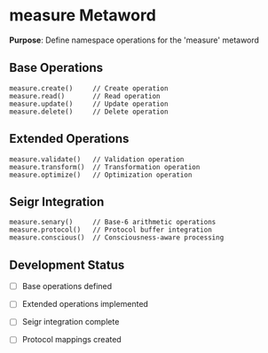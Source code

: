 # measure Metaword

**Purpose**: Define namespace operations for the 'measure' metaword

## Base Operations

```hyphos
measure.create()     // Create operation
measure.read()       // Read operation  
measure.update()     // Update operation
measure.delete()     // Delete operation
```

## Extended Operations

```hyphos
measure.validate()   // Validation operation
measure.transform()  // Transformation operation
measure.optimize()   // Optimization operation
```

## Seigr Integration

```hyphos
measure.senary()     // Base-6 arithmetic operations
measure.protocol()   // Protocol buffer integration
measure.conscious()  // Consciousness-aware processing
```

## Development Status

- [ ] Base operations defined
- [ ] Extended operations implemented  
- [ ] Seigr integration complete
- [ ] Protocol mappings created

